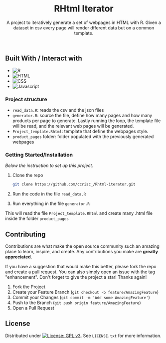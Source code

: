 
<div align="center">
  <h1 align="center">RHtml Iterator</h1>

  <p align="center">
    A project to iteratively generate a set of webpages in HTML with R. Given a dataset in csv every page will render dfferent data but on a common template.
  </p>
</div>

<br>


## Built With / Interact with
* ![R](https://img.shields.io/badge/R-789CAB?style=for-the-badge&logo=r&logoColor=white)
* ![HTML](https://img.shields.io/badge/HTML5-E34F26?style=for-the-badge&logo=html5&logoColor=white)
* ![CSS](https://img.shields.io/badge/CSS3-1572B6?style=for-the-badge&logo=css3&logoColor=white)
* ![Javascript](https://img.shields.io/badge/JavaScript-323330?style=for-the-badge&logo=javascript&logoColor=F7DF1E)

### Project structure
* `read_data.R`: reads the csv and the json files 
* `generator.R`: source the file, define how many pages and how many products per page to generate. Lastly running the loop, the template file will be read, and the relevant web pages will be generated.
* `Project_template.Rhtml`: template that define the webpages style.
* `product_pages` folder: folder populated with the previously generated webpages 


### Getting Started/Installation

_Below the instruction to set up this project._

1. Clone the repo
   ```sh
   git clone https://github.com/ccrisc_/Rhtml-iterator.git
   ```
   
2. Run the code in the file `read_data.R`
3. Run everything in the file `generator.R`

This will read the file `Project_template.Rhtml` and create many .html file inside the folder `product_pages`


<!-- CONTRIBUTING -->
## Contributing

Contributions are what make the open source community such an amazing place to learn, inspire, and create. Any contributions you make are **greatly appreciated**.

If you have a suggestion that would make this better, please fork the repo and create a pull request. You can also simply open an issue with the tag "enhancement".
Don't forget to give the project a star! Thanks again!

1. Fork the Project
2. Create your Feature Branch (`git checkout -b feature/AmazingFeature`)
3. Commit your Changes (`git commit -m 'Add some AmazingFeature'`)
4. Push to the Branch (`git push origin feature/AmazingFeature`)
5. Open a Pull Request



<!-- LICENSE -->
## License

Distributed under [![License: GPL v3](https://img.shields.io/badge/License-GPLv3-blue.svg)](https://www.gnu.org/licenses/gpl-3.0). See `LICENSE.txt` for more information.

